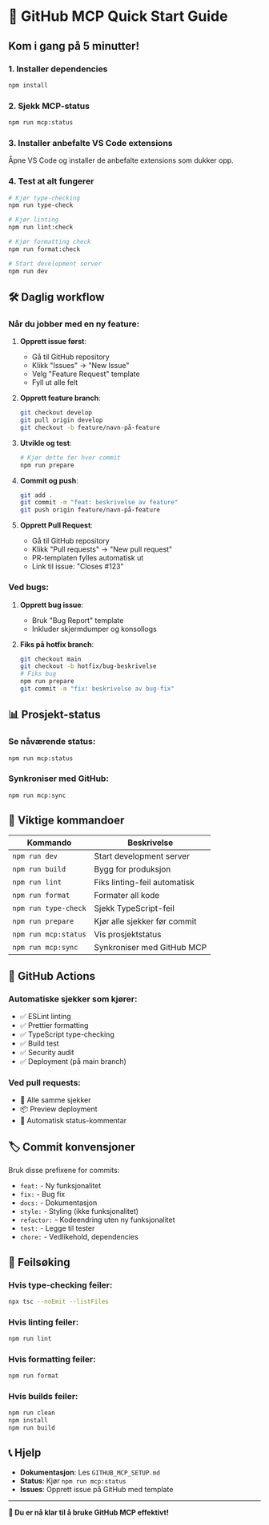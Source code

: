 # 🚀 GitHub MCP Quick Start Guide

## Kom i gang på 5 minutter!

### 1. Installer dependencies
```bash
npm install
```

### 2. Sjekk MCP-status
```bash
npm run mcp:status
```

### 3. Installer anbefalte VS Code extensions
Åpne VS Code og installer de anbefalte extensions som dukker opp.

### 4. Test at alt fungerer
```bash
# Kjør type-checking
npm run type-check

# Kjør linting
npm run lint:check

# Kjør formatting check
npm run format:check

# Start development server
npm run dev
```

## 🛠️ Daglig workflow

### Når du jobber med en ny feature:
1. **Opprett issue først**:
   - Gå til GitHub repository
   - Klikk "Issues" → "New Issue"
   - Velg "Feature Request" template
   - Fyll ut alle felt

2. **Opprett feature branch**:
   ```bash
   git checkout develop
   git pull origin develop
   git checkout -b feature/navn-på-feature
   ```

3. **Utvikle og test**:
   ```bash
   # Kjør dette før hver commit
   npm run prepare
   ```

4. **Commit og push**:
   ```bash
   git add .
   git commit -m "feat: beskrivelse av feature"
   git push origin feature/navn-på-feature
   ```

5. **Opprett Pull Request**:
   - Gå til GitHub repository
   - Klikk "Pull requests" → "New pull request"
   - PR-templaten fylles automatisk ut
   - Link til issue: "Closes #123"

### Ved bugs:
1. **Opprett bug issue**:
   - Bruk "Bug Report" template
   - Inkluder skjermdumper og konsollogs

2. **Fiks på hotfix branch**:
   ```bash
   git checkout main
   git checkout -b hotfix/bug-beskrivelse
   # Fiks bug
   npm run prepare
   git commit -m "fix: beskrivelse av bug-fix"
   ```

## 📊 Prosjekt-status

### Se nåværende status:
```bash
npm run mcp:status
```

### Synkroniser med GitHub:
```bash
npm run mcp:sync
```

## 🎯 Viktige kommandoer

| Kommando | Beskrivelse |
|----------|-------------|
| `npm run dev` | Start development server |
| `npm run build` | Bygg for produksjon |
| `npm run lint` | Fiks linting-feil automatisk |
| `npm run format` | Formater all kode |
| `npm run type-check` | Sjekk TypeScript-feil |
| `npm run prepare` | Kjør alle sjekker før commit |
| `npm run mcp:status` | Vis prosjektstatus |
| `npm run mcp:sync` | Synkroniser med GitHub MCP |

## 🔄 GitHub Actions

### Automatiske sjekker som kjører:
- ✅ ESLint linting
- ✅ Prettier formatting
- ✅ TypeScript type-checking
- ✅ Build test
- ✅ Security audit
- ✅ Deployment (på main branch)

### Ved pull requests:
- 🔄 Alle samme sjekker
- 📦 Preview deployment
- 💬 Automatisk status-kommentar

## 🏷️ Commit konvensjoner

Bruk disse prefixene for commits:
- `feat:` - Ny funksjonalitet
- `fix:` - Bug fix
- `docs:` - Dokumentasjon
- `style:` - Styling (ikke funksjonalitet)
- `refactor:` - Kodeendring uten ny funksjonalitet
- `test:` - Legge til tester
- `chore:` - Vedlikehold, dependencies

## 🚨 Feilsøking

### Hvis type-checking feiler:
```bash
npx tsc --noEmit --listFiles
```

### Hvis linting feiler:
```bash
npm run lint
```

### Hvis formatting feiler:
```bash
npm run format
```

### Hvis builds feiler:
```bash
npm run clean
npm install
npm run build
```

## 📞 Hjelp

- **Dokumentasjon**: Les `GITHUB_MCP_SETUP.md`
- **Status**: Kjør `npm run mcp:status`
- **Issues**: Opprett issue på GitHub med template

---

**🎉 Du er nå klar til å bruke GitHub MCP effektivt!** 